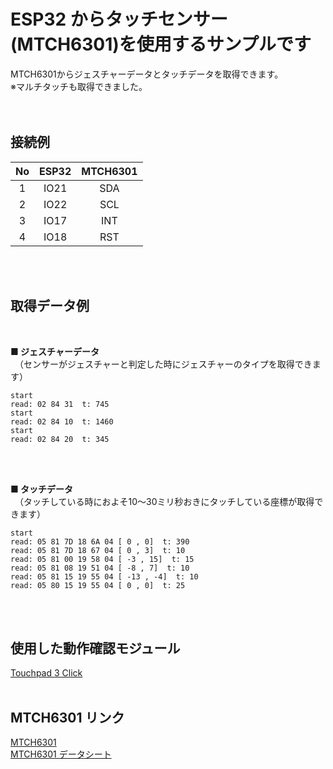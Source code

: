 # ESP32 からタッチセンサー(MTCH6301)を使用するサンプルです
MTCH6301からジェスチャーデータとタッチデータを取得できます。<br>
※マルチタッチも取得できました。<br>
<br><br>

## 接続例

|  No  |  ESP32  |  MTCH6301  |
| :----: | :----: | :----: |
|  1  |  IO21  |  SDA  |
|  2  |  IO22  |  SCL  |
|  3  |  IO17  |  INT  |
|  4  |  IO18  |  RST  |

<br><br>

## 取得データ例

<br>

<b>■ ジェスチャーデータ</b><br>
　（センサーがジェスチャーと判定した時にジェスチャーのタイプを取得できます）<br>
```
start
read: 02 84 31  t: 745
start
read: 02 84 10  t: 1460
start
read: 02 84 20  t: 345
```
<br><br>

<b>■ タッチデータ</b><br>
　（タッチしている時におよそ10～30ミリ秒おきにタッチしている座標が取得できます）<br>
```
start
read: 05 81 7D 18 6A 04 [ 0 , 0]  t: 390
read: 05 81 7D 18 67 04 [ 0 , 3]  t: 10
read: 05 81 00 19 58 04 [ -3 , 15]  t: 15
read: 05 81 08 19 51 04 [ -8 , 7]  t: 10
read: 05 81 15 19 55 04 [ -13 , -4]  t: 10
read: 05 80 15 19 55 04 [ 0 , 0]  t: 25
```

<br><br>

## 使用した動作確認モジュール

[Touchpad 3 Click](https://www.mikroe.com/touchpad-3-click)
<br><br>

## MTCH6301 リンク

[MTCH6301](https://www.microchip.com/wwwproducts/en/MTCH6301)
<br>
[MTCH6301 データシート](https://ww1.microchip.com/downloads/en/DeviceDoc/40001663B.pdf)
<br><br>
